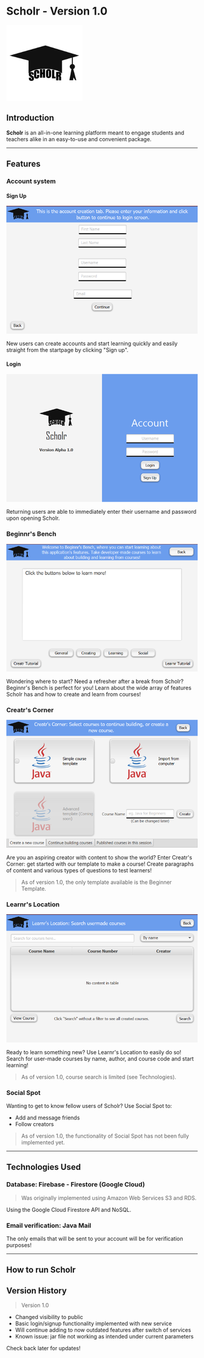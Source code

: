 # Scholr - Version 1.0

<img src="src/main/resources/images/scholrlogo.png" width="200" height="200">

## Introduction

**Scholr** is an all-in-one learning platform meant to engage
students and teachers alike in an easy-to-use and convenient package.

***

## Features

### Account system

#### Sign Up

<img src="src/main/resources/images/signup.png">

New users can create accounts and start learning quickly and
easily straight from the startpage by clicking "Sign up".

#### Login

<img src="src/main/resources/images/login.png">

Returning users are able to immediately enter their username and 
password upon opening Scholr.

### Beginnr's Bench

<img src="src/main/resources/images/beginnr.png">

Wondering where to start? Need a refresher after a break from Scholr?
Beginnr's Bench is perfect for you! Learn about the wide array 
of features Scholr has and how to create and learn from courses!

### Creatr's Corner

<img src="src/main/resources/images/Creatr.png">

Are you an aspiring creator with content to show the world? Enter
Creatr's Corner: get started with our template to make a course!
Create paragraphs of content and various types of questions to test
learners! 

> As of version 1.0, the only template available is the Beginner
> Template. 

### Learnr's Location

<img src="src/main/resources/images/learnr.png">

Ready to learn something new? Use Learnr's Location to easily do
so! Search for user-made courses by name, author, and course code
and start learning!

> As of version 1.0, course search is limited (see Technologies).

### Social Spot

Wanting to get to know fellow users of Scholr? Use Social Spot
to:

- Add and message friends
- Follow creators

> As of version 1.0, the functionality of Social Spot has not been
> fully implemented yet.

***

## Technologies Used

### Database: Firebase - Firestore (Google Cloud)

> Was originally implemented using Amazon Web Services S3 and RDS.

Using the Google Cloud Firestore API and NoSQL.

### Email verification: Java Mail

The only emails that will be sent to your account will be for 
verification purposes!

***

## How to run Scholr

## Version History

> Version 1.0

- Changed visibility to public
- Basic login/signup functionality implemented with new service
- Will continue adding to now outdated features after switch of services
- Known issue: jar file not working as intended under current parameters

Check back later for updates!
